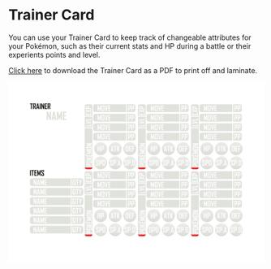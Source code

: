 # Trainer Card

You can use your Trainer Card to keep track of changeable attributes for your Pokémon, such as their current stats and HP during a battle or their experients points and level.

[Click here](trainer_card.pdf) to download the Trainer Card as a PDF to print off and laminate.

![Trainer Card](trainer_card.png)